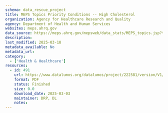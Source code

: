 ```yaml
---
schema: data_rescue_project 
title: MEPS Topics Priority Conditions -- High Cholesterol
organization: Agency for Healthcare Research and Quality
agency: Department of Health and Human Services
websites: meps.ahrq.gov
data_source: https://meps.ahrq.gov/mepsweb/data_stats/MEPS_topics.jsp?topicid=4Z2
description: 
last_modified: 2025-03-18
metadata_available: No
metadata_url: 
category:
  - ['Health & Healthcare'] 
resources:
  - id: 491
    url: https://www.datalumos.org/datalumos/project/222581/version/V1/view
    format: PDF
    status: Finished
    size: 0.0
    download_date: 2025-03-03
    maintainer: DRP, DL
    notes: 
---
```

